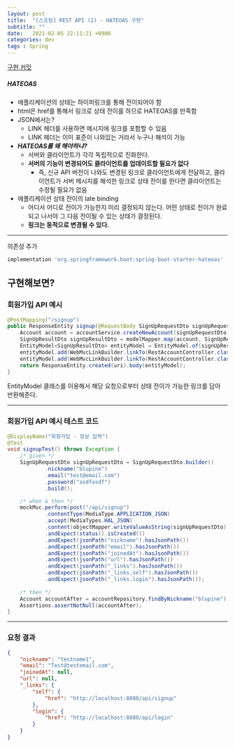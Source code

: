 ```yaml
---
layout: post
title:  "[스프링] REST API (2) - HATEOAS 구현"
subtitle: ""
date:   2021-02-05 22:11:21 +0900
categories: dev
tags : Spring
---
```


[구현 커밋]({{"https://github.com/blupine/studyolleh/commit/aa986de0044264f908cfebf06dc03378bf88c798"}}) 

##### HATEOAS
- 애플리케이션의 상태는 하이퍼링크를 통해 전이되어야 함
- html은 href를 통해서 링크로 상태 전이를 하므로 HATEOAS를 만족함
- JSON에서는?
  - LINK 헤더를 사용하면 메시지에 링크를 포함할 수 있음
  - LINK 헤더는 이미 표준이 나와있는 거라서 누구나 해석이 가능
- ***HATEOAS를 왜 해야하냐?***
  - 서버와 클라이언트가 각각 독립적으로 진화한다.
  - **서버의 기능이 변경되어도 클라이언트를 업데이트할 필요가 없다**
    - 즉, 신규 API 버전이 나와도 변경된 링크로 클라이언트에게 전달하고, 클라이언트가 서버 메시지를 해석한 링크로 상태 전이를 한다면 클라이언트는 수정될 필요가 없음
- 애플리케이션 상태 전이의 late binding
  - 어디서 어디로 전이가 가능한지 미리 결정되지 않는다. 어떤 상태로 전이가 완료되고 나서야 그 다음 전이될 수 있는 상태가 결정된다. 
  - **링크는 동적으로 변경될 수 있다.**



--------------------------------------------------------------

의존성 추가
```gradle
implementation 'org.springframework.boot:spring-boot-starter-hateoas'
```

구현해보면?
----------------------------------------------

### 회원가입 API 예시

```java
@PostMapping("/signup")
public ResponseEntity signup(@RequestBody SignUpRequestDto signUpRequestDto) {
    Account account = accountService.createNewAccount(signUpRequestDto)
    SignUpResultDto signUpResultDto = modelMapper.map(account, SignUpResultDto.class);
    EntityModel<SignUpResultDto> entityModel = EntityModel.of(signUpResultDto);
    entityModel.add(WebMvcLinkBuilder.linkTo(RestAccountController.class).slash("signup").withSelfRel());
    entityModel.add(WebMvcLinkBuilder.linkTo(RestAccountController.class).slash("login").withRel("login"));
    return ResponseEntity.created(uri).body(entityModel);
}

```

EntityModel 클래스를 이용해서 해당 요청으로부터 상태 전이가 가능한 링크를 담아 반환해준다. 

----------------------------------------------

### 회원가입 API 예시 테스트 코드

```java
@DisplayName("회원가입 - 정상 입력")
@Test
void signupTest() throws Exception {
    /* given */
    SignUpRequestDto signUpRequestDto = SignUpRequestDto.builder()
            .nickname("blupine")
            .email("test@email.com")
            .password("asdfasdf")
            .build();

    /* when & then */
    mockMvc.perform(post("/api/signup")
            .contentType(MediaType.APPLICATION_JSON)
            .accept(MediaTypes.HAL_JSON)
            .content(objectMapper.writeValueAsString(signUpRequestDto)))
            .andExpect(status().isCreated())
            .andExpect(jsonPath("nickname").hasJsonPath())
            .andExpect(jsonPath("email").hasJsonPath())
            .andExpect(jsonPath("joinedAt").hasJsonPath())
            .andExpect(jsonPath("url").hasJsonPath())
            .andExpect(jsonPath("_links").hasJsonPath())
            .andExpect(jsonPath("_links.self").hasJsonPath())
            .andExpect(jsonPath("_links.login").hasJsonPath());
            
    /* then */
    Account accountAfter = accountRepository.findByNickname("blupine");
    Assertions.assertNotNull(accountAfter);
}
```

-------------------------------------------------

### 요청 결과

```json
{
    "nickname": "testname1",
    "email": "Test@testemail.com",
    "joinedAt": null,
    "url": null,
    "_links": {
        "self": {
            "href": "http://localhost:8080/api/signup"
        },
        "login": {
            "href": "http://localhost:8080/api/login"
        }
    }
}
```